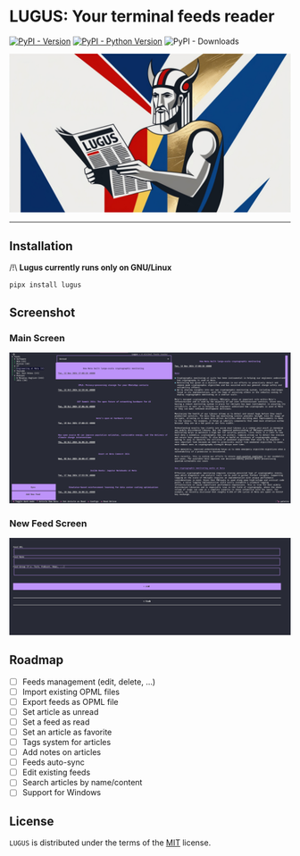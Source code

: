 # LUGUS: Your terminal feeds reader

[![PyPI - Version](https://img.shields.io/pypi/v/lugus.svg?style=for-the-badge)](https://pypi.org/project/lugus)
[![PyPI - Python Version](https://img.shields.io/pypi/pyversions/lugus.svg?style=for-the-badge)](https://pypi.org/project/lugus)
![PyPI - Downloads](https://img.shields.io/pypi/dm/lugus?style=for-the-badge)


![readme header](https://raw.githubusercontent.com/OpenCode/lugus/main/readme/header.png)

-----

## Installation

/!\ **Lugus currently runs only on GNU/Linux**

```console
pipx install lugus
```

## Screenshot

### Main Screen

![main page screenshot](https://raw.githubusercontent.com/OpenCode/lugus/main/readme/home.png)

### New Feed Screen

![new feed page screenshot](https://raw.githubusercontent.com/OpenCode/lugus/main/readme/new_feed.png)

## Roadmap

- [ ] Feeds management (edit, delete, ...)
- [ ] Import existing OPML files
- [ ] Export feeds as OPML file
- [ ] Set article as unread
- [ ] Set a feed as read
- [ ] Set an article as favorite
- [ ] Tags system for articles
- [ ] Add notes on articles
- [ ] Feeds auto-sync
- [ ] Edit existing feeds
- [ ] Search articles by name/content
- [ ] Support for Windows
 
## License

`LUGUS` is distributed under the terms of the [MIT](https://spdx.org/licenses/MIT.html) license.

